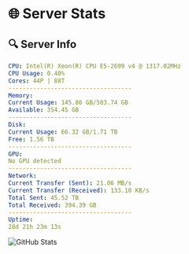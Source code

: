 # 🌐 Server Stats
## 🔍 Server Info
```yaml
CPU: Intel(R) Xeon(R) CPU E5-2699 v4 @ 1317.02MHz
CPU Usage: 0.40%
Cores: 44P | 88T
-----------------------------------
Memory:
Current Usage: 145.86 GB/503.74 GB
Available: 354.45 GB
-----------------------------------
Disk:
Current Usage: 66.32 GB/1.71 TB
Free: 1.56 TB
-----------------------------------
GPU:
No GPU detected
-----------------------------------
Network:
Current Transfer (Sent): 21.06 MB/s
Current Transfer (Received): 133.10 KB/s
Total Sent: 45.52 TB
Total Received: 394.39 GB
-----------------------------------
Uptime:
28d 21h 23m 13s
```
![GitHub Stats](https://img.shields.io/badge/Updated-2025-04-05_18:46:02-blue)